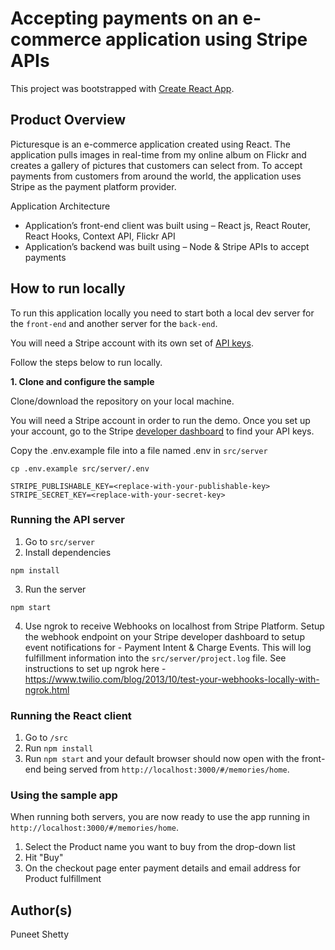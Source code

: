 # Accepting payments on an e-commerce application using Stripe APIs

This project was bootstrapped with [Create React App](https://github.com/facebook/create-react-app).

## Product Overview
Picturesque is an e-commerce application created using React. The application pulls images in real-time from my online album on Flickr and creates a gallery of pictures that customers can select from. To accept payments from customers from around the world, the application uses Stripe as the payment platform provider.

Application Architecture
-	Application’s front-end client was built using – React js, React Router, React Hooks, Context API, Flickr API
-	Application’s backend was built using – Node & Stripe APIs to accept payments

## How to run locally

To run this application locally you need to start both a local dev server for the `front-end` and another server for the `back-end`.

You will need a Stripe account with its own set of [API keys](https://stripe.com/docs/development#api-keys).

Follow the steps below to run locally.

**1. Clone and configure the sample**

Clone/download the repository on your local machine.

You will need a Stripe account in order to run the demo. Once you set up your account, go to the Stripe [developer dashboard](https://stripe.com/docs/development#api-keys) to find your API keys.

Copy the .env.example file into a file named .env in `src/server`

```
cp .env.example src/server/.env
```

```
STRIPE_PUBLISHABLE_KEY=<replace-with-your-publishable-key>
STRIPE_SECRET_KEY=<replace-with-your-secret-key>
```

### Running the API server

1. Go to `src/server`
2. Install dependencies

```
npm install
```

3. Run the server

```
npm start
```

4. Use ngrok to receive Webhooks on localhost from Stripe Platform. Setup the webhook endpoint on your Stripe developer dashboard to setup event notifications for - Payment Intent & Charge Events. This will log fulfillment information into the `src/server/project.log` file. See instructions to set up ngrok here - https://www.twilio.com/blog/2013/10/test-your-webhooks-locally-with-ngrok.html


### Running the React client

1. Go to `/src`
2. Run `npm install`
3. Run `npm start` and your default browser should now open with the front-end being served from `http://localhost:3000/#/memories/home`.

### Using the sample app

When running both servers, you are now ready to use the app running in `http://localhost:3000/#/memories/home`.

1. Select the Product name you want to buy from the drop-down list
2. Hit "Buy"
3. On the checkout page enter payment details and email address for Product fulfillment

## Author(s)
Puneet Shetty
